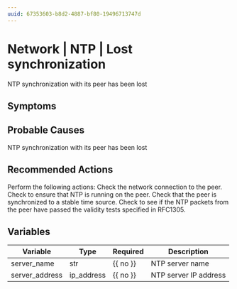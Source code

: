 ```yaml
---
uuid: 67353603-b8d2-4887-bf80-19496713747d
---
```

# Network | NTP | Lost synchronization

NTP synchronization with its peer has been lost

## Symptoms

## Probable Causes

NTP synchronization with its peer has been lost

## Recommended Actions

Perform the following actions:
   Check the network connection to the peer.
   Check to ensure that NTP is running on the peer.
   Check that the peer is synchronized to a stable time source.
   Check to see if the NTP packets from the peer have passed the validity tests specified in RFC1305.

## Variables

Variable | Type | Required | Description
--- | --- | --- | ---
server_name | str | {{ no }} | NTP server name
server_address | ip_address | {{ no }} | NTP server IP address
